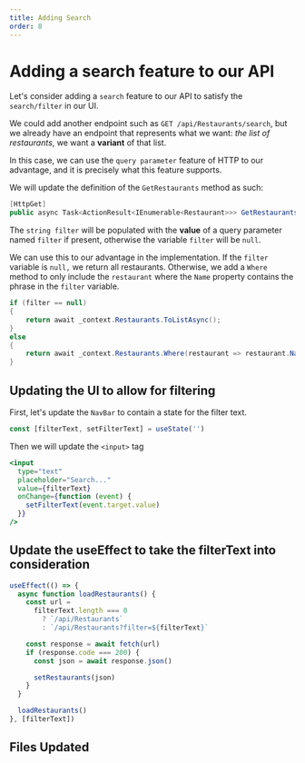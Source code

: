 ```yaml
---
title: Adding Search
order: 8
---
```


# Adding a search feature to our API

Let's consider adding a `search` feature to our API to satisfy the
`search/filter` in our UI.

We could add another endpoint such as `GET /api/Restaurants/search`, but we
already have an endpoint that represents what we want: _the list of
restaurants_, we want a **variant** of that list.

In this case, we can use the `query parameter` feature of HTTP to our advantage,
and it is precisely what this feature supports.

We will update the definition of the `GetRestaurants` method as such:

```csharp
[HttpGet]
public async Task<ActionResult<IEnumerable<Restaurant>>> GetRestaurants(string filter)
```

The `string filter` will be populated with the **value** of a query parameter
named `filter` if present, otherwise the variable `filter` will be `null`.

We can use this to our advantage in the implementation. If the `filter` variable
is `null,` we return all restaurants. Otherwise, we add a `Where` method to only
include the `restaurant` where the `Name` property contains the phrase in the
`filter` variable.

```csharp
if (filter == null)
{
    return await _context.Restaurants.ToListAsync();
}
else
{
    return await _context.Restaurants.Where(restaurant => restaurant.Name.ToLower().Contains(filter.ToLower())).ToListAsync();
}
```

## Updating the UI to allow for filtering

First, let's update the `NavBar` to contain a state for the filter text.

```javascript
const [filterText, setFilterText] = useState('')
```

Then we will update the `<input>` tag

```jsx
<input
  type="text"
  placeholder="Search..."
  value={filterText}
  onChange={function (event) {
    setFilterText(event.target.value)
  }}
/>
```

## Update the useEffect to take the filterText into consideration

```javascript
useEffect(() => {
  async function loadRestaurants() {
    const url =
      filterText.length === 0
        ? `/api/Restaurants`
        : `/api/Restaurants?filter=${filterText}`

    const response = await fetch(url)
    if (response.code === 200) {
      const json = await response.json()

      setRestaurants(json)
    }
  }

  loadRestaurants()
}, [filterText])
```

## Files Updated

<GithubCommitViewer repo="suncoast-devs/TacoTuesday" commit="262ebfe319472f288b4bfc7ecc416de896fc962e"/>

